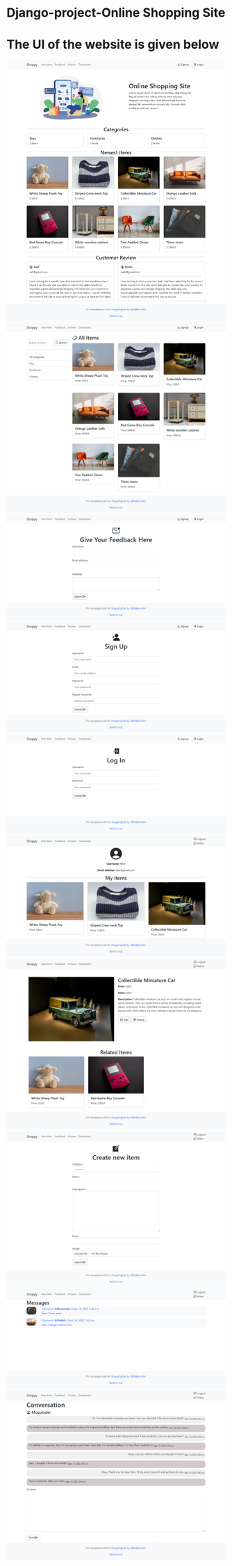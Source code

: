 # Django-project-Online Shopping Site
<h1>The UI of the website is given below</h1>
<img src="market/SS/homepage.png">
<img src="market/SS/browser.png">
<img src="market/SS/feedback.png">
<img src="market/SS/Signup.png">
<img src="market/SS/login.png">
<img src="market/SS/Dashboard.png">
<img src="market/SS/productdetails.png">
<img src="market/SS/newitems.png">
<img src="market/SS/inbox.png">
<img src="market/SS/conversation.png">
